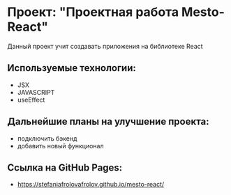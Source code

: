 # Проект: "Проектная работа Mesto-React"

Данный проект учит создавать приложения на библиотеке React

## Используемые технологии:
- JSX
- JAVASCRIPT
- useEffect
## Дальнейшие планы на улучшение проекта:
- подключить бэкенд
- добавить новый функционал
## Ссылка на GitHub Pages:

- https://stefaniafrolovafrolov.github.io/mesto-react/